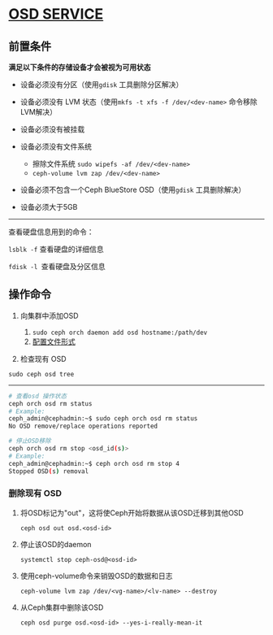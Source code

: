 # [OSD SERVICE](https://docs.ceph.com/en/latest/cephadm/services/osd/)

## 前置条件

**满足以下条件的存储设备才会被视为可用状态**

- 设备必须没有分区（使用`gdisk` 工具删除分区解决）

- 设备必须没有 LVM 状态（使用`mkfs -t xfs -f /dev/<dev-name>` 命令移除LVM解决）
- 设备必须没有被挂载
- 设备必须没有文件系统 
  -  擦除文件系统 `sudo wipefs -af /dev/<dev-name>` 
  - `ceph-volume lvm zap /dev/<dev-name>`

- 设备必须不包含一个Ceph BlueStore OSD（使用`gdisk` 工具删除解决）
- 设备必须大于5GB

---

查看硬盘信息用到的命令：

`lsblk -f` 查看硬盘的详细信息 

`fdisk -l `查看硬盘及分区信息

## 操作命令

1. 向集群中添加OSD
   1.  `sudo ceph orch daemon add osd hostname:/path/dev`
   2.  [配置文件形式](https://docs.ceph.com/en/latest/cephadm/services/osd/#advanced-osd-service-specifications)


2. 检查现有 OSD

`sudo ceph osd tree`

---

```bash
# 查看osd 操作状态
ceph orch osd rm status
# Example:
ceph_admin@cephadmin:~$ sudo ceph orch osd rm status
No OSD remove/replace operations reported
```

```bash
# 停止OSD移除
ceph orch osd rm stop <osd_id(s)>
# Example:
ceph_admin@cephadmin:~$ ceph orch osd rm stop 4
Stopped OSD(s) removal
```



### 删除现有 OSD

1. 将OSD标记为"out"，这将使Ceph开始将数据从该OSD迁移到其他OSD

   `ceph osd out osd.<osd-id>`

2. 停止该OSD的daemon

   `systemctl stop ceph-osd@<osd-id>`

3. 使用ceph-volume命令来销毁OSD的数据和日志

   `ceph-volume lvm zap /dev/<vg-name>/<lv-name> --destroy`

4. 从Ceph集群中删除该OSD

   `ceph osd purge osd.<osd-id> --yes-i-really-mean-it`





